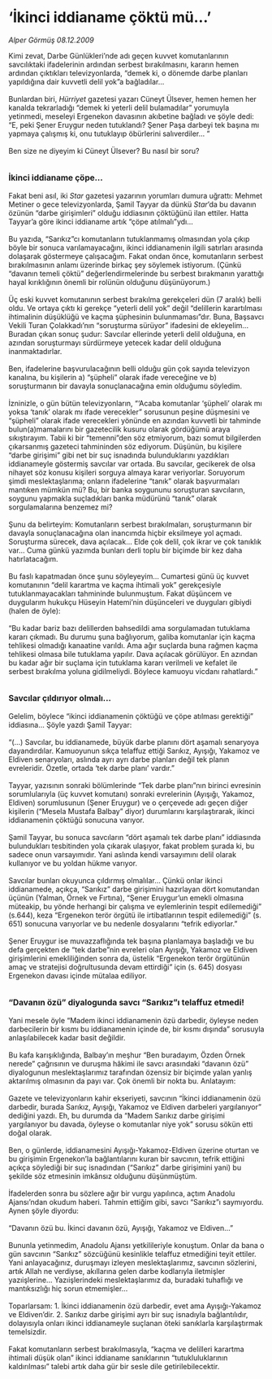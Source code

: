 # ‘İkinci iddianame çöktü mü...’

*Alper Görmüş 08.12.2009*

<div class="taraf_structure_2col_1zq">
<div class="margen_n">



 <p>Kimi zevat, Darbe Günlükleri’nde adı geçen kuvvet komutanlarının savcılıktaki ifadelerinin ardından serbest bırakılmasını, kararın hemen ardından çıktıkları televizyonlarda, “demek ki, o dönemde darbe planları yapıldığına dair kuvvetli delil yok”a bağladılar... <br/><br/>Bunlardan biri, <i>Hürriyet </i>gazetesi yazarı Cüneyt Ülsever, hemen hemen her kanalda tekrarladığı “demek ki yeterli delil bulamadılar” yorumuyla yetinmedi, meseleyi Ergenekon davasının akıbetine bağladı ve şöyle dedi: “E, peki Şener Eruygur neden tutuklandı? Şener Paşa darbeyi tek başına mı yapmaya çalışmış ki, onu tutuklayıp öbürlerini salıverdiler... ” <br/><br/>Ben size ne diyeyim ki Cüneyt Ülsever? Bu nasıl bir soru? <b><br/><br/><br/><font size="3">İkinci iddianame çöpe...</font></b> <br/><br/>Fakat beni asıl, iki <i>Star</i> gazetesi yazarının yorumları dumura uğrattı: Mehmet Metiner o gece televizyonlarda, Şamil Tayyar da dünkü <i>Star</i>’da bu davanın özünün “darbe girişimleri” olduğu iddiasının çöktüğünü ilan ettiler. Hatta Tayyar’a göre ikinci iddianame artık “çöpe atılmalı”ydı... <br/><br/>Bu yazıda, “Sarıkız”cı komutanların tutuklanmamış olmasından yola çıkıp böyle bir sonuca varılamayacağını, ikinci iddianamenin ilgili satırları arasında dolaşarak göstermeye çalışacağım. Fakat ondan önce, komutanların serbest bırakılmasının anlamı üzerinde birkaç şey söylemek istiyorum. (Çünkü “davanın temeli çöktü” değerlendirmelerinde bu serbest bırakmanın yarattığı hayal kırıklığının önemli bir rolünün olduğunu düşünüyorum.) <br/><br/>Üç eski kuvvet komutanının serbest bırakılma gerekçeleri dün (7 aralık) belli oldu. Ve ortaya çıktı ki gerekçe “yeterli delil yok” değil “delillerin karartılması ihtimalinin düşüklüğü ve kaçma şüphesinin bulunmaması”dır. Buna, Başsavcı Vekili Turan Çolakkadı’nın “soruşturma sürüyor” ifadesini de ekleyelim... Buradan çıkan sonuç şudur: Savcılar ellerinde yeterli delil olduğuna, en azından soruşturmayı sürdürmeye yetecek kadar delil olduğuna inanmaktadırlar. <br/><br/>Ben, ifadelerine başvurulacağının belli olduğu gün çok sayıda televizyon kanalına, bu kişilerin a) “şüpheli” olarak ifade vereceğine ve b) soruşturmanın bir davayla sonuçlanacağına emin olduğumu söyledim. <br/><br/>İzninizle, o gün bütün televizyonların, “‘Acaba komutanlar ‘şüpheli’ olarak mı yoksa ‘tanık’ olarak mı ifade verecekler” sorusunun peşine düşmesini ve “şüpheli” olarak ifade verecekleri yönünde en azından kuvvetli bir tahminde bulun(a)mamalarını bir gazetecilik kusuru olarak gördüğümü araya sıkıştırayım. Tabii ki bir “temenni”den söz etmiyorum, bazı somut bilgilerden çıkarsanmış gazeteci tahmininden söz ediyorum. Düşünün, bu kişilere “darbe girişimi” gibi net bir suç isnadında bulunduklarını yazdıkları iddianameyle göstermiş savcılar var ortada. Bu savcılar, gecikerek de olsa nihayet söz konusu kişileri sorguya almaya karar veriyorlar. Soruyorum şimdi meslektaşlarıma; onların ifadelerine “tanık” olarak başvurmaları mantıken mümkün mü? Bu, bir banka soygununu soruşturan savcıların, soygunu yapmakla suçladıkları banka müdürünü “tanık” olarak sorgulamalarına benzemez mi? <br/><br/>Şunu da belirteyim: Komutanların serbest bırakılmaları, soruşturmanın bir davayla sonuçlanacağına olan inancımda hiçbir eksilmeye yol açmadı. Soruşturma sürecek, dava açılacak... Elde çok delil, çok ikrar ve çok tanıklık var... Cuma günkü yazımda bunları derli toplu bir biçimde bir kez daha hatırlatacağım. <br/><br/>Bu faslı kapatmadan önce şunu söyleyeyim... Cumartesi günü üç kuvvet komutanının “delil karartma ve kaçma ihtimali yok” gerekçesiyle tutuklanmayacakları tahmininde bulunmuştum. Fakat düşüncem ve duygularım hukukçu Hüseyin Hatemi’nin düşünceleri ve duyguları gibiydi (halen de öyle): <br/><br/>“Bu kadar bariz bazı delillerden bahsedildi ama sorgulamadan tutuklama kararı çıkmadı. Bu durumu şuna bağlıyorum, galiba komutanlar için kaçma tehlikesi olmadığı kanaatine varıldı. Ama ağır suçlarda buna rağmen kaçma tehlikesi olmasa bile tutuklama yapılır. Dava açılacak görülüyor. En azından bu kadar ağır bir suçlama için tutuklama kararı verilmeli ve kefalet ile serbest bırakılma yoluna gidilmeliydi. Böylece kamuoyu vicdanı rahatlardı.”<b> <br/><br/><br/><font size="3">Savcılar çıldırıyor olmalı...</font></b> <br/><br/>Gelelim, böylece “ikinci iddianamenin çöktüğü ve çöpe atılması gerektiği” iddiasına... Şöyle yazdı Şamil Tayyar: <br/><br/>“(...) Savcılar, bu iddianamede, büyük darbe planını dört aşamalı senaryoya dayandırdılar. Kamuoyunun sıkça telaffuz ettiği Sarıkız, Ayışığı, Yakamoz ve Eldiven senaryoları, aslında ayrı ayrı darbe planları değil tek planın evreleridir. Özetle, ortada ‘tek darbe planı’ vardır.” <br/><br/>Tayyar, yazısının sonraki bölümlerinde “Tek darbe planı”nın birinci evresinin sorumlularıyla (üç kuvvet komutanı) sonraki evrelerinin (Ayışığı, Yakamoz, Eldiven) sorumlusunun (Şener Eruygur) ve o çerçevede adı geçen diğer kişilerin (“Mesela Mustafa Balbay” diyor) durumlarını karşılaştırarak, ikinci iddianamenin çöktüğü sonucuna varıyor. <br/><br/>Şamil Tayyar, bu sonuca savcıların “dört aşamalı tek darbe planı” iddiasında bulundukları tesbitinden yola çıkarak ulaşıyor, fakat problem şurada ki, bu sadece onun varsayımıdır. Yani aslında kendi varsayımını delil olarak kullanıyor ve bu yoldan hükme varıyor. <br/><br/>Savcılar bunları okuyunca çıldırmış olmalılar... Çünkü onlar ikinci iddianamede, açıkça, “Sarıkız” darbe girişimini hazırlayan dört komutandan üçünün (Yalman, Örnek ve Fırtına), “Şener Eruygur’un emekli olmasına müteakip, bu yönde herhangi bir çalışma ve eylemlerinin tespit edilemediği” (s.644), keza “Ergenekon terör örgütü ile irtibatlarının tespit edilemediği” (s. 651) sonucuna varıyorlar ve bu nedenle dosyalarını “tefrik ediyorlar.” <br/><br/>Şener Eruygur ise muvazzaflığında tek başına planlamaya başladığı ve bu defa gerçekten de “tek darbe”nin evreleri olan Ayışığı, Yakamoz ve Eldiven girişimlerini emekliliğinden sonra da, üstelik “Ergenekon terör örgütünün amaç ve stratejisi doğrultusunda devam ettirdiği” için (s. 645) dosyası Ergenekon davası içinde mütalaa ediliyor. <b><br/><br/><br/><font size="3">“Davanın özü” diyalogunda savcı “Sarıkız”ı telaffuz etmedi!</font></b> <br/><br/>Yani mesele öyle “Madem ikinci iddianamenin özü darbedir, öyleyse neden darbecilerin bir kısmı bu iddianamenin içinde de, bir kısmı dışında” sorusuyla anlaşılabilecek kadar basit değildir. <br/><br/>Bu kafa karışıklığında, Balbay’ın meşhur “Ben buradayım, Özden Örnek nerede” çağrısının ve duruşma hâkimi ile savcı arasındaki “davanın özü” diyalogunun meslektaşlarımız tarafından özensiz bir biçimde yalan yanlış aktarılmış olmasının da payı var. Çok önemli bir nokta bu. Anlatayım: <br/><br/>Gazete ve televizyonların kahir ekseriyeti, savcının “İkinci iddianamenin özü darbedir, burada Sarıkız, Ayışığı, Yakamoz ve Eldiven darbeleri yargılanıyor” dediğini yazdı. Eh, bu durumda da “Madem Sarıkız darbe girişimi yargılanıyor bu davada, öyleyse o komutanlar niye yok” sorusu sökün etti doğal olarak. <br/><br/>Ben, o günlerde, iddianamesini Ayışığı-Yakamoz-Eldiven üzerine oturtan ve bu girişimin Ergenekon’la bağlantılarını kuran bir savcının, tefrik ettiğini açıkça söylediği bir suç isnadından (“Sarıkız” darbe girişimini yani) bu şekilde söz etmesinin imkânsız olduğunu düşünmüştüm. <br/><br/>İfadelerden sonra bu sözlere ağır bir vurgu yapılınca, açtım Anadolu Ajansı’ndan okudum haberi. Tahmin ettiğim gibi, savcı “Sarıkız”ı saymıyordu. Aynen şöyle diyordu: <br/><br/>“Davanın özü bu. İkinci davanın özü, Ayışığı, Yakamoz ve Eldiven...” <br/><br/>Bununla yetinmedim, Anadolu Ajansı yetkilileriyle konuştum. Onlar da bana o gün savcının “Sarıkız” sözcüğünü kesinlikle telaffuz etmediğini teyit ettiler. Yani anlayacağınız, duruşmayı izleyen meslektaşlarımız, savcının sözlerini, artık Allah ne verdiyse, akıllarına gelen darbe kodlarıyla iletmişler yazıişlerine... Yazıişlerindeki meslektaşlarımız da, buradaki tuhaflığı ve mantıksızlığı hiç sorun etmemişler... <br/><br/>Toparlarsam: 1. İkinci iddianamenin özü darbedir, evet ama Ayışığı-Yakamoz ve Eldiven’dir. 2. Sarıkız darbe girişimi ayrı bir suç isnadıyla bağlantılıdır, dolayısıyla onları ikinci iddianameyle suçlanan öteki sanıklarla karşılaştırmak temelsizdir. <br/><br/>Fakat komutanların serbest bırakılmasıyla, “kaçma ve delilleri karartma ihtimali düşük olan” ikinci iddianame sanıklarının “tutukluluklarının kaldırılması” talebi artık daha gür bir sesle dile getirilebilecektir.</p>
<br/>
<br/>
<br/>



<br/>


<div id="taraf_not">
</div>

</div>


</div>
